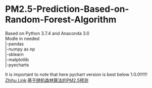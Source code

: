 # PM2.5-Prediction-Based-on-Random-Forest-Algorithm
Based on Python 3.7.4 and Anaconda 3.0  
Modle in needed  
|-pandas  
|-numpy as np   
|-sklearn  
|-matplotlib  
|-pyecharts  

It is important to note that here pychart version is best below 1.0.0!!!!!!  
<a href = "https://www.zhihu.com/">Zhihu Link</a>:<a href="https://zhuanlan.zhihu.com/p/83220850">基于随机森林算法的PM2.5预测</a>  

